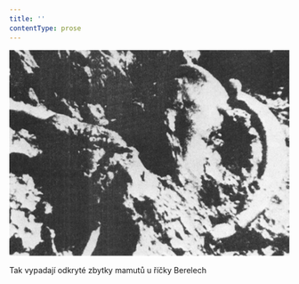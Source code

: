 ```yaml
---
title: ''
contentType: prose
---
```


![027.jpg](./resources/027_fmt.jpeg)

Tak vypadají odkryté zbytky mamutů u říčky Berelech
